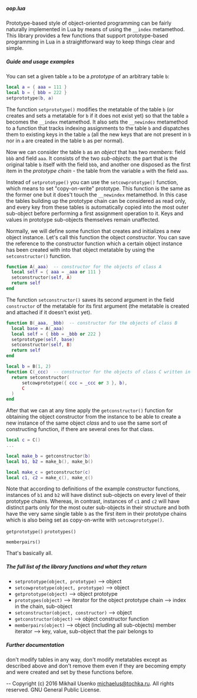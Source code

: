 ##### oop.lua

Prototype-based style of object-oriented programming can be fairly naturally implemented in Lua by means of using the `__index` metamethod. This library provides a few functions that support prototype-based programming in Lua in a straightforward way to keep things clear and simple.

##### Guide and usage examples

You can set a given table `a` to be a _prototype_ of an arbitrary table `b`:
```lua
local a = { aaa = 111 }
local b = { bbb = 222 }
setprototype(b, a)

```
The function `setprototype()` modifies the metatable of the table `b` (or creates and sets a metatable for `b` if it does not exist yet) so that the table `a` becomes the `__index` metamethod. It also sets the `__newindex` metamethod to a function that tracks indexing assignments to the table `b` and dispatches them to existing keys in the table `a` (all the new keys that are not present in `b` nor in `a` are created in the table `b` as per normal).

Now we can consider the table `b` as an _object_ that has two _members_: field `bbb` and field `aaa`. It consists of the two _sub-objects_: the part that is the original table `b` itself with the field `bbb`, and another one disposed as the first item in the _prototype chain_ - the table from the variable `a` with the field `aaa`.

Instead of `setprototype()` you can use the `setcowprototype()` function, which means to set "copy-on-write" prototype. This function is the same as the former one but it does't touch the `__newindex` metamethod. In this case the tables building up the prototype chain can be considered as read only, and every key from these tables is automatically copied into the most outer sub-object before performing a first assignment operation to it. Keys and values in prototype sub-objects themselves remain unaffected.

Normally, we will define some function that creates and initializes a new object instance. Let's call this function the object _constructor_. You can save the reference to the constructor function which a certain object instance has been created with into that object metatable by using the `setconstructor()` function.
```lua
function A(_aaa)  -- constructor for the objects of class A
  local self = { aaa = _aaa or 111 }
  setconstructor(self, A)
  return self
end
```
The function `setconstructor()` saves its second argument in the field `constructor` of the metatable for its first argument (the metatable is created and attached if it doesn't exist yet).
```lua
function B(_aaa, _bbb)  -- constructor for the objects of class B
  local base = A(_aaa)
  local self = { bbb = _bbb or 222 }
  setprototype(self, base)
  setconstructor(self, B)
  return self
end

local b = B(1, 2)
function C(_ccc)  -- constructor for the objects of class C written in less verbose manner
  return setconstructor(
      setcowprototype({ ccc = _ccc or 3 }, b),
      C
  )
end
```
After that we can at any time apply the `getconstructor()` function for obtaining the object constructor from the instance to be able to create a new instance of the same object _class_ and to use the same sort of constructing function, if there are several ones for that class.
```lua
local c = C()
...

local make_b = getconstructor(b)
local b1, b2 = make_b(), make_b()

local make_c = getconstructor(c)
local c1, c2 = make_c(), make_c()

```
Note that according to definitions of the example constructor functions, instances of `b1` and `b2` will have distinct sub-objects on every level of their prototype chains. Whereas, in contrast, instances of `c1` and `c2` will have distinct parts only for the most outer sub-objects in their structure and both have the very same single table `b` as the first item in their prototype chains which is also being set as copy-on-write with `setcowprototype()`.


`getprototype()`
`prototypes()`

`memberpairs()`

That's basically all.

##### The full list of the library functions and what they return
- `setprototype(object, prototype)`     --> object
- `setcowprototype(object, prototype)`  --> object
- `getprototype(object)`    --> object prototype
- `prototypes(object)`      --> iterator for the object prototype chain --> index in the chain, sub-object
- `setconstructor(object, constructor)` --> object
- `getconstructor(object)`              --> object constructor function
- `memberpairs(object)`     --> object (including all sub-objects) member iterator --> key, value, sub-object that the pair belongs to

##### Further documentation
 don't modify tables in any way, don't modify metatables except as described above and don't remove them even if they are becoming empty and were created and set by these functions before.

--
Copyright (c) 2016 Mikhail Usenko <michaelus@tochka.ru>. All rights reserved.
GNU General Public License.
